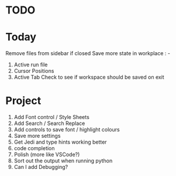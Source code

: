 # TODO

# Today

Remove files from sidebar if closed 
Save more state in workplace : -
  1. Active run file
  2. Cursor Positions
  3. Active Tab
Check to see if workspace should be saved on exit 

# Project 
1. Add Font control / Style Sheets
2. Add Search / Search Replace
3. Add controls to save font / highlight colours
4. Save more settings
5. Get Jedi and type hints working better
6. code completion
7. Polish (more like VSCode?)
8. Sort out the output when running python
9. Can I add Debugging?